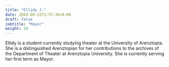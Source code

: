 ```yaml
---
title: "Ellidy J."
date: 2020-09-22T1:57:36+8:00
draft: false
jobtitle: "Mayor"
weight: 10
---
```


Ellidy is a student currently studying theater at the University of Arenztopia. She is a distinguished Arenztopian for her contributions to the archives of the Department of Theater at Arenztopia University. She is currently serving her first term as Mayor.
